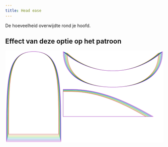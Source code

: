 ```yaml
---
title: Head ease
---
```


De hoeveelheid overwijdte rond je hoofd.


## Effect van deze optie op het patroon
![Deze afbeelding toont het effect van deze optie door meerdere varianten die een andere waarde hebben voor deze optie te vervangen](holmes_headease_sample.svg "Effect van deze optie op het patroon")